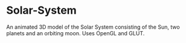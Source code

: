 # Solar-System
An animated 3D model of the Solar System consisting of the Sun, two planets and an orbiting moon. Uses OpenGL and GLUT.
